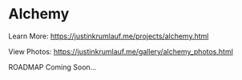 # Alchemy

Learn More: https://justinkrumlauf.me/projects/alchemy.html

View Photos: https://justinkrumlauf.me/gallery/alchemy_photos.html


ROADMAP Coming Soon...
